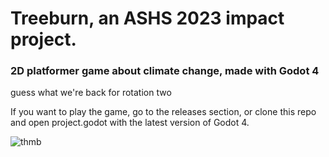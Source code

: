 # Treeburn, an ASHS 2023 impact project.
### 2D platformer game about climate change, made with Godot 4

guess what we're back for rotation two

If you want to play the game, go to the releases section, or clone this repo and open project.godot with the latest version of Godot 4.

![thmb](https://user-images.githubusercontent.com/75225538/229730053-41322dbb-9e2f-4e6e-999c-ca5681842925.svg)
